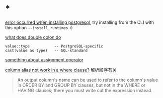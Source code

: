 # *

[error occurred when installing postgresql](https://stackoverflow.com/questions/4288303/cant-install-postgresql-an-error-occurred-executing-the-), try installing from the CLI with this option `--install_runtimes 0`

[what does double colon do](https://stackoverflow.com/questions/15537709/what-does-do-in-postgresql)

  ```text
  value::type           -- PostgreSQL-specific
  cast(value as type)   -- SQL-standard
  ```

[something about assignment operator](https://stackoverflow.com/questions/7462322/the-forgotten-assignment-operator-and-the-commonplace)

[column alias not work in a where clause?](https://dba.stackexchange.com/questions/225874/using-column-alias-in-a-where-clause-doesnt-work) 解析顺序有关

> An output column's name can be used to refer to the column's value in ORDER BY and GROUP BY clauses, but not in the WHERE or HAVING clauses; there you must write out the expression instead.
